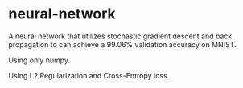 # neural-network

A neural network that utilizes stochastic gradient descent and back propagation to can achieve a 99.06% validation accuracy on MNIST.

Using only numpy.

Using L2 Regularization and Cross-Entropy loss.
